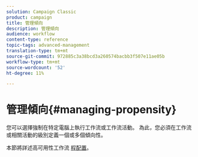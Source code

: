```yaml
---
solution: Campaign Classic
product: campaign
title: 管理傾向
description: 管理傾向
audience: workflow
content-type: reference
topic-tags: advanced-management
translation-type: tm+mt
source-git-commit: 972885c3a38bcd3a260574bacbb3f507e11ae05b
workflow-type: tm+mt
source-wordcount: '52'
ht-degree: 11%

---
```



# 管理傾向{#managing-propensity}

您可以選擇強制在特定電腦上執行工作流或工作流活動。 為此，您必須在工作流或相關活動的級別定義一個或多個傾向性。

本節將詳述高可用性工作流 [程配置](../../installation/using/configuring-campaign-server.md#high-availability-workflows-and-affinities)。
